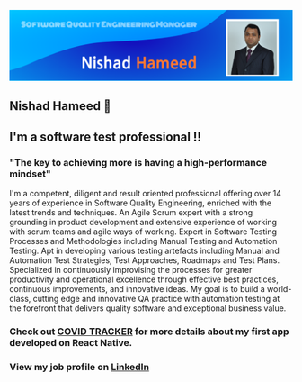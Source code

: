 
![alt text](https://github.com/NishadHameed1982/NishadHameed1982/blob/master/bannerimage_002.png)


## Nishad Hameed 👋
## I'm a software test professional !!


### "The key to achieving more is having a high-performance mindset"

I'm a competent, diligent and result oriented professional offering over 14 years of experience in Software Quality Engineering, enriched with the latest trends and techniques. An Agile Scrum expert with a strong grounding in product development and extensive experience of working with scrum teams and agile ways of working. Expert in Software Testing Processes and Methodologies including Manual Testing and Automation Testing. Apt in developing various testing artefacts including Manual and Automation Test Strategies, Test Approaches, Roadmaps and Test Plans. Specialized in continuously improvising the processes for greater productivity and operational excellence through effective best practices, continuous improvements, and innovative ideas. My goal is to build a world-class, cutting edge and innovative QA practice with automation testing at the forefront that delivers quality software and exceptional business value.


[COVID TRACKER]: https://github.com/NishadHameed1982/RN_CovidTracker/blob/master/README.md

### Check out [COVID TRACKER] for more details about my first app developed on React Native.

[LinkedIn]: https://www.linkedin.com/in/nishad-hameed-31745547/
### View my job profile on [LinkedIn]
